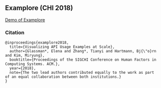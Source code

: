 ## Examplore (CHI 2018)

[Demo of Examplore](http://examplore.cs.ucla.edu:3000/)

### Citation

```
@inproceedings{examplore2018,
  title={Visualizing API Usage Examples at Scale},
  author={Glassman*, Elena and Zhang*, Tianyi and Hartmann, Bj{\"o}rn and Kim, Miryung},
  booktitle={Proceedings of the SIGCHI Conference on Human Factors in Computing Systems. ACM.},
  year={2018},
  note={The two lead authors contributed equally to the work as part of an equal collaboration between both institutions.}
}
```